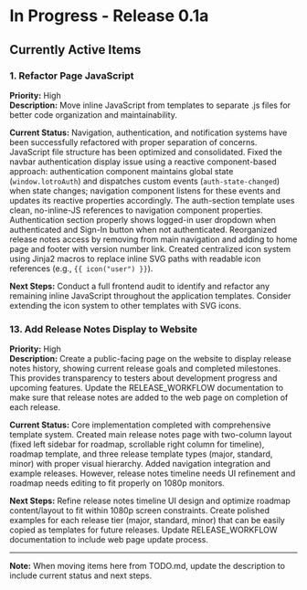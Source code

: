 # In Progress - Release 0.1a

## Currently Active Items

### 1. Refactor Page JavaScript
**Priority:** High  
**Description:** Move inline JavaScript from templates to separate .js files for better code organization and maintainability.

**Current Status:** Navigation, authentication, and notification systems have been successfully refactored with proper separation of concerns. JavaScript file structure has been optimized and consolidated. Fixed the navbar authentication display issue using a reactive component-based approach: authentication component maintains global state (`window.lotroAuth`) and dispatches custom events (`auth-state-changed`) when state changes; navigation component listens for these events and updates its reactive properties accordingly. The auth-section template uses clean, no-inline-JS references to navigation component properties. Authentication section properly shows logged-in user dropdown when authenticated and Sign-In button when not authenticated. Reorganized release notes access by removing from main navigation and adding to home page and footer with version number link. Created centralized icon system using Jinja2 macros to replace inline SVG paths with readable icon references (e.g., `{{ icon("user") }}`).

**Next Steps:** Conduct a full frontend audit to identify and refactor any remaining inline JavaScript throughout the application templates. Consider extending the icon system to other templates with SVG icons.


### 13. Add Release Notes Display to Website
**Priority:** High  
**Description:** Create a public-facing page on the website to display release notes history, showing current release goals and completed milestones. This provides transparency to testers about development progress and upcoming features. Update the RELEASE_WORKFLOW documentation to make sure that release notes are added to the web page on completion of each release.

**Current Status:** Core implementation completed with comprehensive template system. Created main release notes page with two-column layout (fixed left sidebar for roadmap, scrollable right column for timeline), roadmap template, and three release template types (major, standard, minor) with proper visual hierarchy. Added navigation integration and example releases. However, release notes timeline needs UI refinement and roadmap needs editing to fit properly on 1080p monitors.

**Next Steps:** Refine release notes timeline UI design and optimize roadmap content/layout to fit within 1080p screen constraints. Create polished examples for each release tier (major, standard, minor) that can be easily copied as templates for future releases. Update RELEASE_WORKFLOW documentation to include web page update process.

---

**Note:** When moving items here from TODO.md, update the description to include current status and next steps. 